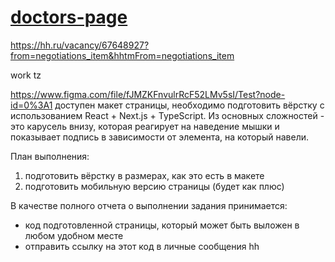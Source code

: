 # [doctors-page](doctors-page.vercel.app)

https://hh.ru/vacancy/67648927?from=negotiations_item&hhtmFrom=negotiations_item

work tz

https://www.figma.com/file/fJMZKFnvulrRcF52LMv5sI/Test?node-id=0%3A1 доступен макет страницы, необходимо подготовить вёрстку с использованием React + Next.js + TypeScript. Из основных сложностей - это карусель внизу, которая реагирует на наведение мышки и показывает подпись в зависимости от элемента, на который навели.

План выполнения:
1) подготовить вёрстку в размерах, как это есть в макете
2) подготовить мобильную версию страницы (будет как плюс)

В качестве полного отчета о выполнении задания принимается:
- код подготовленной страницы, который может быть выложен в любом удобном месте
- отправить ссылку на этот код в личные сообщения hh


<!-- ![Image alt](https://github.com/AlexandrKarpovich/doctors-page/blob/master/public/demo.jpg) -->
